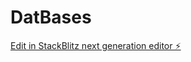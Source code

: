 # DatBases

[Edit in StackBlitz next generation editor ⚡️](https://stackblitz.com/~/github.com/KrzysztofMaciejonczyk/DatBases)